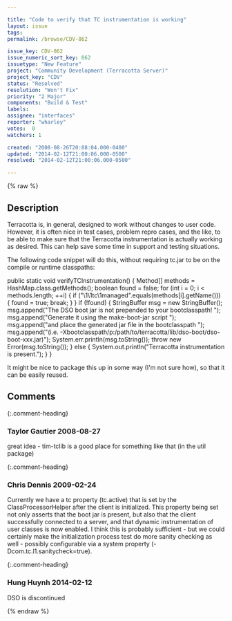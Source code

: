 ```yaml
---

title: "Code to verify that TC instrumentation is working"
layout: issue
tags: 
permalink: /browse/CDV-862

issue_key: CDV-862
issue_numeric_sort_key: 862
issuetype: "New Feature"
project: "Community Development (Terracotta Server)"
project_key: "CDV"
status: "Resolved"
resolution: "Won't Fix"
priority: "2 Major"
components: "Build & Test"
labels: 
assignee: "interfaces"
reporter: "wharley"
votes:  0
watchers: 1

created: "2008-08-26T20:08:04.000-0400"
updated: "2014-02-12T21:00:06.000-0500"
resolved: "2014-02-12T21:00:06.000-0500"

---
```




{% raw %}



## Description

<div markdown="1" class="description">

Terracotta is, in general, designed to work without changes to user code.  However, it is often nice in test cases, problem repro cases, and the like, to be able to make sure that the Terracotta instrumentation is actually working as desired.  This can help save some time in support and testing situations.

The following code snippet will do this, without requiring tc.jar to be on the compile or runtime classpaths:

  public static void verifyTCInstrumentation() {
    Method[] methods = HashMap.class.getMethods();
    boolean found = false;
    for (int i = 0; i < methods.length; ++i) {
      if ("\1\1tc\1managed".equals(methods[i].getName())) {
        found = true;
        break;
      }
    }
    if (!found) {
      StringBuffer msg = new StringBuffer();
      msg.append("The DSO boot jar is not prepended to your bootclasspath! ");
      msg.append("Generate it using the make-boot-jar script ");
      msg.append("and place the generated jar file in the bootclasspath ");
      msg.append("(i.e. -Xbootclasspath/p:/path/to/terracotta/lib/dso-boot/dso-boot-xxx.jar)");
      System.err.println(msg.toString());
      throw new Error(msg.toString());
    } else {
      System.out.println("Terracotta instrumentation is present.");
    }
  }
  
It might be nice to package this up in some way (I'm not sure how), so that it can be easily reused.

</div>

## Comments


{:.comment-heading}
### **Taylor Gautier** <span class="date">2008-08-27</span>

<div markdown="1" class="comment">

great idea - tim-tclib is a good place for something like that (in the util package)

</div>


{:.comment-heading}
### **Chris Dennis** <span class="date">2009-02-24</span>

<div markdown="1" class="comment">

Currently we have a tc property (tc.active) that is set by the ClassProcessorHelper after the client is initialized.  This property being set not only asserts that the boot jar is present, but also that the client successfully connected to a server, and that dynamic instrumentation of user classes is now enabled.  I think this is probably sufficient - but we could certainly make the initialization process test do more sanity checking as well - possibly configurable via a system property (-Dcom.tc.l1.sanitycheck=true).

</div>


{:.comment-heading}
### **Hung Huynh** <span class="date">2014-02-12</span>

<div markdown="1" class="comment">

DSO is discontinued

</div>



{% endraw %}
